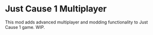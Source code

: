 # Just Cause 1 Multiplayer

This mod adds advanced multiplayer and modding functionality to Just Cause 1 game. WIP.

